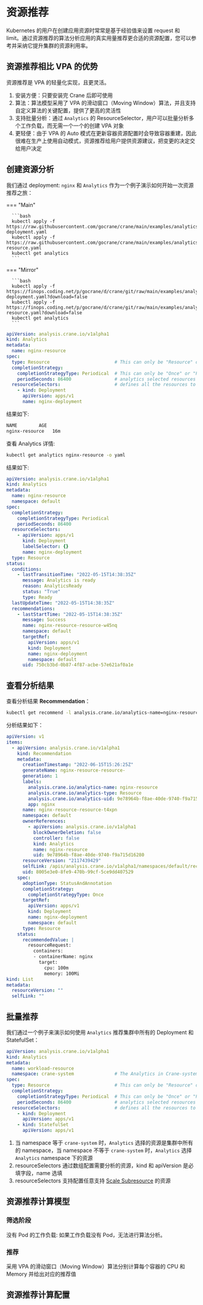 # 资源推荐

Kubernetes 的用户在创建应用资源时常常是基于经验值来设置 request 和 limit。通过资源推荐的算法分析应用的真实用量推荐更合适的资源配置，您可以参考并采纳它提升集群的资源利用率。

## 资源推荐相比 VPA 的优势

资源推荐是 VPA 的轻量化实现，且更灵活。

1. 安装方便：只要安装完 Crane 后即可使用
2. 算法：算法模型采用了 VPA 的滑动窗口（Moving Window）算法，并且支持自定义算法的关键配置，提供了更高的灵活性
3. 支持批量分析：通过 `Analytics` 的 ResourceSelector，用户可以批量分析多个工作负载，而无需一个一个的创建 VPA 对象
4. 更轻便：由于 VPA 的 Auto 模式在更新容器资源配置时会导致容器重建，因此很难在生产上使用自动模式，资源推荐给用户提供资源建议，把变更的决定交给用户决定

## 创建资源分析

我们通过 deployment: `nginx` 和 `Analytics` 作为一个例子演示如何开始一次资源推荐之旅：


=== "Main"

      ```bash
      kubectl apply -f https://raw.githubusercontent.com/gocrane/crane/main/examples/analytics/nginx-deployment.yaml
      kubectl apply -f https://raw.githubusercontent.com/gocrane/crane/main/examples/analytics/analytics-resource.yaml
      kubectl get analytics
      ```

=== "Mirror"

      ```bash
      kubectl apply -f https://finops.coding.net/p/gocrane/d/crane/git/raw/main/examples/analytics/nginx-deployment.yaml?download=false
      kubectl apply -f https://finops.coding.net/p/gocrane/d/crane/git/raw/main/examples/analytics/analytics-resource.yaml?download=false
      kubectl get analytics
      ```


```yaml title="analytics-resource.yaml"
apiVersion: analysis.crane.io/v1alpha1
kind: Analytics
metadata:
  name: nginx-resource
spec:
  type: Resource                        # This can only be "Resource" or "HPA".
  completionStrategy:
    completionStrategyType: Periodical  # This can only be "Once" or "Periodical".
    periodSeconds: 86400                # analytics selected resources every 1 day
  resourceSelectors:                    # defines all the resources to be select with
    - kind: Deployment
      apiVersion: apps/v1
      name: nginx-deployment
```

结果如下:

```bash
NAME        AGE
nginx-resource   16m
```

查看 Analytics 详情:

```bash
kubectl get analytics nginx-resource -o yaml
```

结果如下:

```yaml hl_lines="27"
apiVersion: analysis.crane.io/v1alpha1
kind: Analytics
metadata:
  name: nginx-resource
  namespace: default
spec:
  completionStrategy:
    completionStrategyType: Periodical
    periodSeconds: 86400
  resourceSelectors:
    - apiVersion: apps/v1
      kind: Deployment
      labelSelector: {}
      name: nginx-deployment
  type: Resource
status:
  conditions:
    - lastTransitionTime: "2022-05-15T14:38:35Z"
      message: Analytics is ready
      reason: AnalyticsReady
      status: "True"
      type: Ready
  lastUpdateTime: "2022-05-15T14:38:35Z"
  recommendations:
    - lastStartTime: "2022-05-15T14:38:35Z"
      message: Success
      name: nginx-resource-resource-w45nq
      namespace: default
      targetRef:
        apiVersion: apps/v1
        kind: Deployment
        name: nginx-deployment
        namespace: default
      uid: 750cb3bd-0b87-4f87-acbe-57e621af0a1e
```

## 查看分析结果

查看分析结果 **Recommendation**：

```bash
kubectl get recommend -l analysis.crane.io/analytics-name=nginx-resource -o yaml
```

分析结果如下：

```yaml
apiVersion: v1
items:
  - apiVersion: analysis.crane.io/v1alpha1
    kind: Recommendation
    metadata:
      creationTimestamp: "2022-06-15T15:26:25Z"
      generateName: nginx-resource-resource-
      generation: 1
      labels:
        analysis.crane.io/analytics-name: nginx-resource
        analysis.crane.io/analytics-type: Resource
        analysis.crane.io/analytics-uid: 9e78964b-f8ae-40de-9740-f9a715d16280
        app: nginx
      name: nginx-resource-resource-t4xpn
      namespace: default
      ownerReferences:
        - apiVersion: analysis.crane.io/v1alpha1
          blockOwnerDeletion: false
          controller: false
          kind: Analytics
          name: nginx-resource
          uid: 9e78964b-f8ae-40de-9740-f9a715d16280
      resourceVersion: "2117439429"
      selfLink: /apis/analysis.crane.io/v1alpha1/namespaces/default/recommendations/nginx-resource-resource-t4xpn
      uid: 8005e3e0-8fe9-470b-99cf-5ce9dd407529
    spec:
      adoptionType: StatusAndAnnotation
      completionStrategy:
        completionStrategyType: Once
      targetRef:
        apiVersion: apps/v1
        kind: Deployment
        name: nginx-deployment
        namespace: default
      type: Resource
    status:
      recommendedValue: |
        resourceRequest:
          containers:
          - containerName: nginx
            target:
              cpu: 100m
              memory: 100Mi
kind: List
metadata:
  resourceVersion: ""
  selfLink: ""
```

## 批量推荐

我们通过一个例子来演示如何使用 `Analytics` 推荐集群中所有的 Deployment 和 StatefulSet：

```yaml
apiVersion: analysis.crane.io/v1alpha1
kind: Analytics
metadata:
  name: workload-resource
  namespace: crane-system               # The Analytics in Crane-system will select all resource across all namespaces.
spec:
  type: Resource                        # This can only be "Resource" or "Replicas".
  completionStrategy:
    completionStrategyType: Periodical  # This can only be "Once" or "Periodical".
    periodSeconds: 86400                # analytics selected resources every 1 day
  resourceSelectors:                    # defines all the resources to be select with
    - kind: Deployment
      apiVersion: apps/v1
    - kind: StatefulSet
      apiVersion: apps/v1
```

1. 当 namespace 等于 `crane-system` 时，`Analytics` 选择的资源是集群中所有的 namespace，当 namespace 不等于 `crane-system` 时，`Analytics` 选择 `Analytics` namespace 下的资源
2. resourceSelectors 通过数组配置需要分析的资源，kind 和 apiVersion 是必填字段，name 选填
3. resourceSelectors 支持配置任意支持 [Scale Subresource](https://kubernetes.io/docs/tasks/extend-kubernetes/custom-resources/custom-resource-definitions/#scale-subresource) 的资源

## 资源推荐计算模型

### 筛选阶段

没有 Pod 的工作负载: 如果工作负载没有 Pod，无法进行算法分析。

### 推荐

采用 VPA 的滑动窗口（Moving Window）算法分别计算每个容器的 CPU 和 Memory 并给出对应的推荐值

## 资源推荐计算配置




